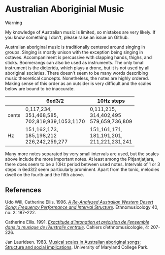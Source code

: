 # Australian Aboriginial Music

> [!warning]
> My knowledge of Australian music is limited, so mistakes are very likely. If you know something I don't, please raise an issue on Github.

Australian aboriginal music is traditionally centered around singing in groups.
Singing is mostly unison with the exception being singing in octaves.
Accompaniment is percussive with clapping hands, thighs, and sticks.
Boomerangs can also be used as instruments.
The only tonal instrument is the didjeridu, which plays a drone, but it is not used by all aboriginal societies.
There doesn't seem to be many words describing music theoretical concepts.
Nonetheless, the notes are highly ordered.
Making sense of this order as an outsider is very difficult and the scales below are bound to be inaccurate.


|       | 6ed3/2 | 10Hz steps |
|-------|--------|------------|
| cents | 0,117,234,<br />351,468,585,<br />702,819,939,1053,1170 | 0,111,215,<br />314,402,495<br />579,659,736,809 |
| Hz    | 151,162,173,<br />185,198,212<br />226,242,259,277 | 151,161,171,<br />181,191,201,<br />211,221,231,241 |

Many more notes separated by very small intervals are used, but the scales above include the more important notes.
At least among the Pitjantjatjara, there does seem to be a 10Hz period between used notes.
Intervals of 1 or 3 steps in 6ed3/2 seem particularly prominent.
Apart from the tonic, melodies dwell on the fourth and the fifth above.

## References
Udo Will, Catherine Ellis. 1996. *[A Re-Analyzed Australian Western Desert Song: Frequency Performance and Interval Structure](https://doi.org/10.2307/852059).* Ethnomusicology 40, no. 2: 187–222.

Catherine Ellis. 1991. *[Exactitude d’intonation et précision de l’ensemble dans la musique de l’Australie centrale](https://web.archive.org/web/20241118214823/https://journals.openedition.org/ethnomusicologie/1592)*. Cahiers d’ethnomusicologie, 4: 207-226.

Jan Lauridsen. 1983. [Musical scales in Australian aboriginal songs: Structure and social implications](https://nla.gov.au/nla.cat-vn3287519). University of Maryland College Park. 